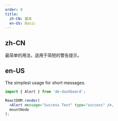 ```yaml
---
order: 0
title:
  zh-CN: 基本
  en-US: Basic
---
```


## zh-CN

最简单的用法，适用于简短的警告提示。

## en-US

The simplest usage for short messages.

````jsx
import { Alert } from 'de-dashboard';

ReactDOM.render(
  <Alert message="Success Text" type="success" />,
  mountNode
);
````

<style>
.ant-alert {
  margin-bottom: 16px;
}
</style>
